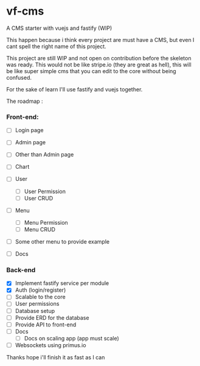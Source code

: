 # vf-cms
A CMS starter with vuejs and fastify (WIP)

This happen because i think every project are must have a CMS, but even I cant spell the right name of this project.

This project are still WIP and not open on contribution before the skeleton was ready. This would not be like stripe.io (they are great as hell), this will be like super simple cms that you can edit to the core without being confused. 

For the sake of learn I'll use fastify and vuejs together.

The roadmap :

### Front-end: 
  - [ ] Login page
  - [ ] Admin page
  - [ ] Other than Admin page
  - [ ] Chart
  - [ ] User
    - [ ] User Permission
    - [ ] User CRUD
  - [ ] Menu
    - [ ] Menu Permission
    - [ ] Menu CRUD
  - [ ] Some other menu to provide example
  - [ ] Docs


### Back-end
  - [x] Implement fastify service per module
  - [x] Auth (login/register)
  - [ ] Scalable to the core
  - [ ] User permissions
  - [ ] Database setup
  - [ ] Provide ERD for the database
  - [ ] Provide API to front-end
  - [ ] Docs
    - [ ] Docs on scaling app (app must scale)
  - [ ] Websockets using primus.io
  
  Thanks hope i'll finish it as fast as I can
